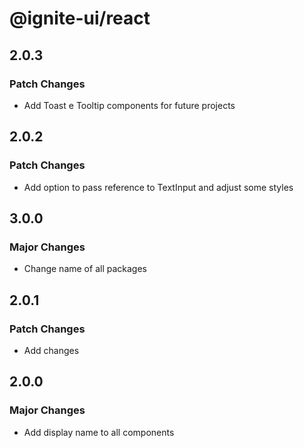 # @ignite-ui/react

## 2.0.3

### Patch Changes

- Add Toast e Tooltip components for future projects

## 2.0.2

### Patch Changes

- Add option to pass reference to TextInput and adjust some styles

## 3.0.0

### Major Changes

- Change name of all packages

## 2.0.1

### Patch Changes

- Add changes

## 2.0.0

### Major Changes

- Add display name to all components

